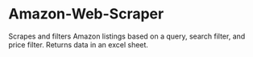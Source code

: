 # Amazon-Web-Scraper
Scrapes and filters Amazon listings based on a query, search filter, and price filter. Returns data in an excel sheet.
